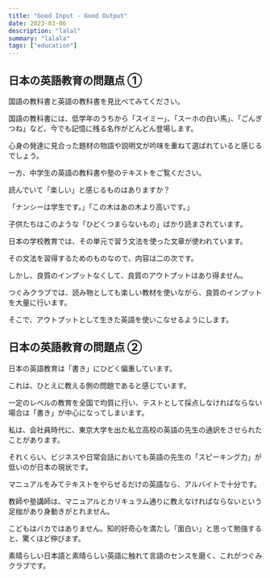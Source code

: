 ```yaml
---
title: "Good Input - Good Output"
date: 2023-03-06
description: "lalal"
summary: "lalala"
tags: ["education"]
---
```



## 日本の英語教育の問題点 ①

国語の教科書と英語の教科書を見比べてみてください。

国語の教科書には、低学年のうちから「スイミー」、「スーホの白い馬」、「ごんぎつね」など、今でも記憶に残る名作がどんどん登場します。

心身の発達に見合った題材の物語や説明文が吟味を重ねて選ばれていると感じるでしょう。

一方、中学生の英語の教科書や塾のテキストをご覧ください。

読んでいて「楽しい」と感じるものはありますか？

「ナンシーは学生です。」「この木はあの木より高いです。」

子供たちはこのような「ひどくつまらないもの」ばかり読まされています。

日本の学校教育では、その単元で習う文法を使った文章が使われています。

その文法を習得するためのものなので、内容は二の次です。

しかし、良質のインプットなくして、良質のアウトプットはあり得ません。

つぐみクラブでは、読み物としても楽しい教材を使いながら、良質のインプットを大量に行います。

そこで、アウトプットとして生きた英語を使いこなせるようにします。


## 日本の英語教育の問題点 ②

日本の英語教育は「書き」にひどく偏重しています。

これは、ひとえに教える側の問題であると感じています。

一定のレベルの教育を全国で均質に行い、テストとして採点しなければならない場合は「書き」が中心になってしまいます。

私は、会社員時代に、東京大学を出た私立高校の英語の先生の通訳をさせられたことがあります。

それくらい、ビジネスや日常会話においても英語の先生の「スピーキング力」が低いのが日本の現状です。

マニュアルをみてテキストをやらせるだけの英語なら、アルバイトで十分です。

教師や塾講師は、マニュアルとカリキュラム通りに教えなければならないという足枷があり身動きがとれません。

こどもはバカではありません。知的好奇心を満たし「面白い」と思って勉強すると、驚くほど伸びます。

素晴らしい日本語と素晴らしい英語に触れて言語のセンスを磨く、これがつぐみクラブです。